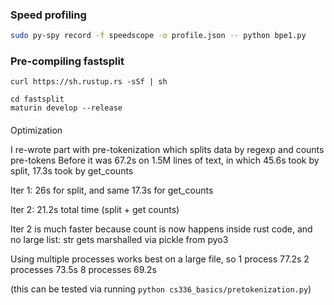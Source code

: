 ### Speed profiling
```bash
sudo py-spy record -f speedscope -o profile.json -- python bpe1.py
```

### Pre-compiling fastsplit
```
curl https://sh.rustup.rs -sSf | sh
```

```
cd fastsplit
maturin develop --release
```




####
Optimization

I re-wrote part with pre-tokenization which splits data by regexp and counts pre-tokens
Before it was 67.2s on 1.5M lines of text, in which 45.6s took by split, 17.3s took by get_counts

Iter 1: 26s for split, and same 17.3s for get_counts

Iter 2: 21.2s total time (split + get counts)

Iter 2 is much faster because count is now happens inside rust code, and no large list: str gets marshalled via pickle from pyo3

Using multiple processes works best on a large file, so
1 process 77.2s
2 processes 73.5s
8 processes 69.2s

(this can be tested via running `python cs336_basics/pretokenization.py`)